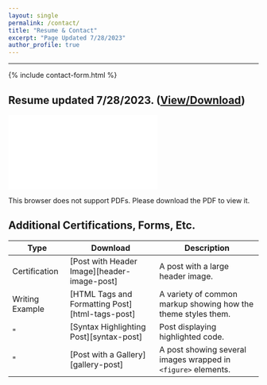 ```yaml
---
layout: single
permalink: /contact/
title: "Resume & Contact"
excerpt: "Page Updated 7/28/2023"
author_profile: true
---
```


****

{% include contact-form.html %}

## Resume updated 7/28/2023.  ([View/Download][1])
<object data="/assets/downloads/CV_Ross_Fischer.pdf" type="application/pdf" width="700px" height="1000px">
    <embed src="/assets/downloads/CV_Ross_Fischer.pdf">
        <p>This browser does not support PDFs. Please download the PDF to view it.</p>
    </embed>
</object>

## Additional Certifications, Forms, Etc.

| Type                                        | Download                                        | Description                                           |
| ------------------------------------------- | ----------------------------------------------- | ----------------------------------------------------- |
|Certification                                | [Post with Header Image][header-image-post]     | A post with a large header image. |
|Writing Example                              | [HTML Tags and Formatting Post][html-tags-post] | A variety of common markup showing how the theme styles them. |
|      "                                      | [Syntax Highlighting Post][syntax-post]         | Post displaying highlighted code. |
|      "                                      | [Post with a Gallery][gallery-post]             | A post showing several images wrapped in `<figure>` elements. |

[1]: /assets/downloads/CV_Ross_Fischer.pdf
